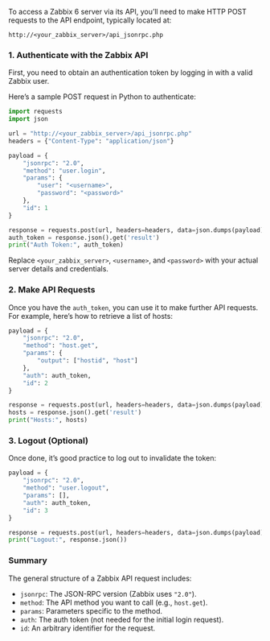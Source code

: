 To access a Zabbix 6 server via its API, you’ll need to make HTTP POST requests to the API endpoint, typically located at:

```
http://<your_zabbix_server>/api_jsonrpc.php
```

### 1. **Authenticate with the Zabbix API**

First, you need to obtain an authentication token by logging in with a valid Zabbix user.

Here’s a sample POST request in Python to authenticate:

```python
import requests
import json

url = "http://<your_zabbix_server>/api_jsonrpc.php"
headers = {"Content-Type": "application/json"}

payload = {
    "jsonrpc": "2.0",
    "method": "user.login",
    "params": {
        "user": "<username>",
        "password": "<password>"
    },
    "id": 1
}

response = requests.post(url, headers=headers, data=json.dumps(payload))
auth_token = response.json().get('result')
print("Auth Token:", auth_token)
```

Replace `<your_zabbix_server>`, `<username>`, and `<password>` with your actual server details and credentials.

### 2. **Make API Requests**

Once you have the `auth_token`, you can use it to make further API requests. For example, here’s how to retrieve a list of hosts:

```python
payload = {
    "jsonrpc": "2.0",
    "method": "host.get",
    "params": {
        "output": ["hostid", "host"]
    },
    "auth": auth_token,
    "id": 2
}

response = requests.post(url, headers=headers, data=json.dumps(payload))
hosts = response.json().get('result')
print("Hosts:", hosts)
```

### 3. **Logout (Optional)**

Once done, it’s good practice to log out to invalidate the token:

```python
payload = {
    "jsonrpc": "2.0",
    "method": "user.logout",
    "params": [],
    "auth": auth_token,
    "id": 3
}

response = requests.post(url, headers=headers, data=json.dumps(payload))
print("Logout:", response.json())
```

### Summary

The general structure of a Zabbix API request includes:

- `jsonrpc`: The JSON-RPC version (Zabbix uses `"2.0"`).
- `method`: The API method you want to call (e.g., `host.get`).
- `params`: Parameters specific to the method.
- `auth`: The auth token (not needed for the initial login request).
- `id`: An arbitrary identifier for the request.
